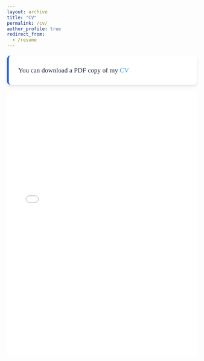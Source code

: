 ```yaml
---
layout: archive
title: "CV"
permalink: /cv/
author_profile: true
redirect_from:
  - /resume
---
```

<div style="
  background-color: white;
  border-left: 5px solid #2563eb;
  border-radius: 10px;
  padding: 25px;
  width: 100%;
  box-shadow: 0 4px 6px rgba(0, 0, 0, 0.1);
  font-family: Georgia, serif;
  color: #1f2937;
  font-size: 1.1rem;
  line-height: 1.6;
  margin: 1em 0;
  box-sizing: border-box;
">
  You can download a PDF copy of my 
<a href="../files/CV/CV_of_Fatema_Tuj_Johora_Faria.pdf" 
   style="color: #389EDA; text-decoration: none;">
  CV
</a>
</div>

<iframe src="/files/CV/CV_of_Fatema_Tuj_Johora_Faria.pdf" width="100%" height="700" frameborder="no" border="0" marginwidth="0" marginheight="0"></iframe>

